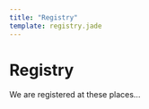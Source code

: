```yaml
---
title: "Registry"
template: registry.jade
---
```


# Registry

We are registered at these places...
